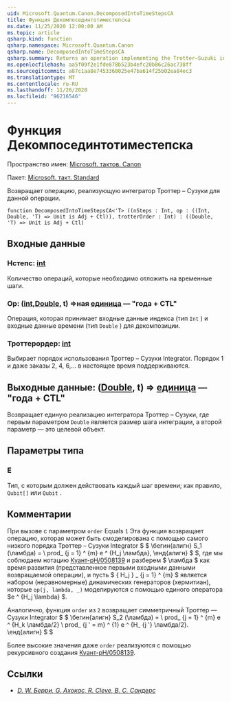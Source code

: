 ```yaml
---
uid: Microsoft.Quantum.Canon.DecomposedIntoTimeStepsCA
title: Функция Декомпосединтотиместепска
ms.date: 11/25/2020 12:00:00 AM
ms.topic: article
qsharp.kind: function
qsharp.namespace: Microsoft.Quantum.Canon
qsharp.name: DecomposedIntoTimeStepsCA
qsharp.summary: Returns an operation implementing the Trotter–Suzuki integrator for a given operation.
ms.openlocfilehash: aa5f09f2e1fde878b523b4efc20b86c26ac738ff
ms.sourcegitcommit: a87c1aa8e7453360025e47ba614f25b02ea84ec3
ms.translationtype: MT
ms.contentlocale: ru-RU
ms.lasthandoff: 11/26/2020
ms.locfileid: "96216546"
---
```

# <a name="decomposedintotimestepsca-function"></a>Функция Декомпосединтотиместепска

Пространство имен: [Microsoft. тактов. Canon](xref:Microsoft.Quantum.Canon)

Пакет: [Microsoft. такт. Standard](https://nuget.org/packages/Microsoft.Quantum.Standard)


Возвращает операцию, реализующую интегратор Троттер – Сузуки для данной операции.

```qsharp
function DecomposedIntoTimeStepsCA<'T> ((nSteps : Int, op : ((Int, Double, 'T) => Unit is Adj + Ctl)), trotterOrder : Int) : ((Double, 'T) => Unit is Adj + Ctl)
```


## <a name="input"></a>Входные данные

### <a name="nsteps--int"></a>Нстепс: [int](xref:microsoft.quantum.lang-ref.int)

Количество операций, которые необходимо отложить на временные шаги.


### <a name="op--intdoublet--unit--is-adj--ctl"></a>Op: ([int](xref:microsoft.quantum.lang-ref.int),[Double](xref:microsoft.quantum.lang-ref.double), t) =>ная [единица](xref:microsoft.quantum.lang-ref.unit)  — "года + CTL"

Операция, которая принимает входные данные индекса (тип `Int` ) и входные данные времени (тип `Double` ) для декомпозиции.


### <a name="trotterorder--int"></a>Троттерордер: [int](xref:microsoft.quantum.lang-ref.int)

Выбирает порядок использования Троттер – Сузуки Integrator.
Порядок 1 и даже заказы 2, 4, 6,... в настоящее время поддерживаются.



## <a name="output--doublet--unit--is-adj--ctl"></a>Выходные данные: ([Double](xref:microsoft.quantum.lang-ref.double), t) => [единица](xref:microsoft.quantum.lang-ref.unit)  — "года + CTL"

Возвращает единую реализацию интегратора Троттер – Сузуки, где первым параметром `Double` является размер шага интеграции, а второй параметр — это целевой объект.

## <a name="type-parameters"></a>Параметры типа

### <a name="t"></a>Е

Тип, с которым должен действовать каждый шаг времени; как правило, `Qubit[]` или `Qubit` .

## <a name="remarks"></a>Комментарии

При вызове с параметром `order` Equals `1` Эта функция возвращает операцию, которая может быть смоделирована с помощью самого низкого порядка Троттер – Сузуки Integrator $ $ \бегин{алигн} S_1 (\ламбда) = \ prod_ {j = 1} ^ {m} e ^ {H_j \ламбда}, \енд{алигн} $ $, где мы соблюдаем нотацию [Куант-pH/0508139](https://arxiv.org/abs/quant-ph/0508139) и разберем $ \ламбда $ как время развития (представленное первыми входными данными возвращаемой операции), и пусть $ \{ H_j \} _ {j = 1} ^ {m} $ является набором (неравномерные) динамических генераторов (хермитиан), которые `op(j, lambda, _)` моделируются с помощью единого оператора $e ^ {H_j \lambda} $.

Аналогично, функция `order` из `2` возвращает симметричный Троттер — Сузуки Integrator $ $ \бегин{алигн} S_2 (\ламбда) = \ prod_ {j = 1} ^ {m} e ^ {H_k \ламбда/2} \ prod_ {j ' = m} ^ {1} e ^ {H_ {j '} \ламбда/2}.
\енд{алигн} $ $

Более высокие значения даже `order` реализуются с помощью рекурсивного создания [Куант-pH/0508139](https://arxiv.org/abs/quant-ph/0508139).

## <a name="references"></a>Ссылки

- [*D. W. Берри, G. Ахокас, R. Cleve, B. C. Сандерс*](https://arxiv.org/abs/quant-ph/0508139)